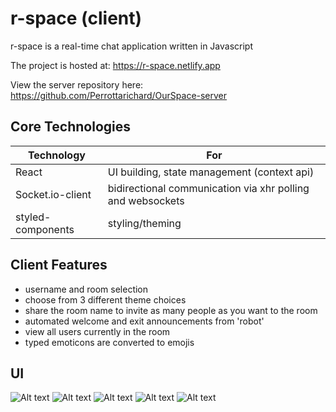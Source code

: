 # r-space (client)

r-space is a real-time chat application written in Javascript

The project is hosted at:
https://r-space.netlify.app

View the server repository here: 
https://github.com/Perrottarichard/OurSpace-server

## Core Technologies
| Technology  | For |
| ------------| -------|
| React | UI building, state management (context api)|
| Socket.io-client | bidirectional communication via xhr polling and websockets |
| styled-components | styling/theming |

## Client Features
* username and room selection
* choose from 3 different theme choices
* share the room name to invite as many people as you want to the room
* automated welcome and exit announcements from 'robot'
* view all users currently in the room
* typed emoticons are converted to emojis

## UI
![Alt text](https://raw.github.com/perrottarichard/OurSpace-client/master/rspacescreenshots/signin.png)
![Alt text](https://raw.github.com/perrottarichard/OurSpace-client/master/rspacescreenshots/darkdemo.png)
![Alt text](https://raw.github.com/perrottarichard/OurSpace-client/master/rspacescreenshots/lightdemo.png)
![Alt text](https://raw.github.com/perrottarichard/OurSpace-client/master/rspacescreenshots/nurpledemo.png)
![Alt text](https://raw.github.com/perrottarichard/OurSpace-client/master/rspacescreenshots/anotheruser.png)

